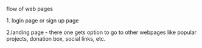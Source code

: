 <p>flow of web pages</p>
<p>1. login page or sign up page</p>
<p>2.landing page - there one gets option to go to other webpages like popular projects, donation box, social links, etc.</p>